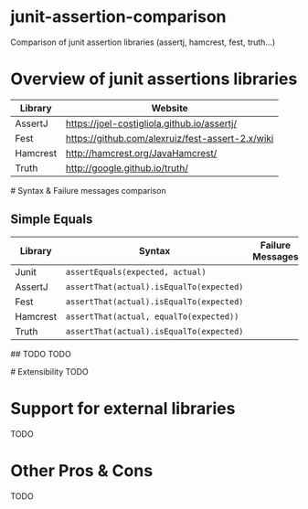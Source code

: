 # junit-assertion-comparison
Comparison of junit assertion libraries (assertj, hamcrest, fest, truth...)



# Overview of junit assertions libraries

| Library       | Website                                            |
| ------------- | -------------------------------------------------- |
| AssertJ       | https://joel-costigliola.github.io/assertj/        |
| Fest          | https://github.com/alexruiz/fest-assert-2.x/wiki   |
| Hamcrest      | http://hamcrest.org/JavaHamcrest/                  |
| Truth         | http://google.github.io/truth/                     |

 

# Syntax & Failure messages comparison

## Simple Equals

| Library       | Syntax                                             | Failure Messages
| ------------- | -------------------------------------------------- | ---------------
| Junit         | `assertEquals(expected, actual)`                   |
| AssertJ       | `assertThat(actual).isEqualTo(expected)`           |
| Fest          | `assertThat(actual).isEqualTo(expected)`           |
| Hamcrest      | `assertThat(actual, equalTo(expected))`            |
| Truth         | `assertThat(actual).isEqualTo(expected)`           |

## TODO
TODO

# Extensibility
TODO

# Support for external libraries
TODO

# Other Pros & Cons
TODO


